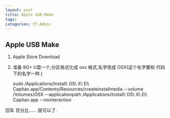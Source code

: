 ```yaml
---
layout: post
title: Apple USB Make
tags: 
categories: IT-Admin
---
```




## Apple USB Make

1.  Apple Store Download

2. 准备 8G+ U盘一个,分区格式化成 osx 格式,名字改成 OSX(这个名字要和 代码下的名字一样.)


	sudo /Applications/Install\ OS\ X\ El\ Capitan.app/Contents/Resources/createinstallmedia --volume /Volumes/OSX --applicationpath /Applications/Install\ OS\ X\ El\ Capitan.app --nointeraction



回车  百分比......  就可以了.








